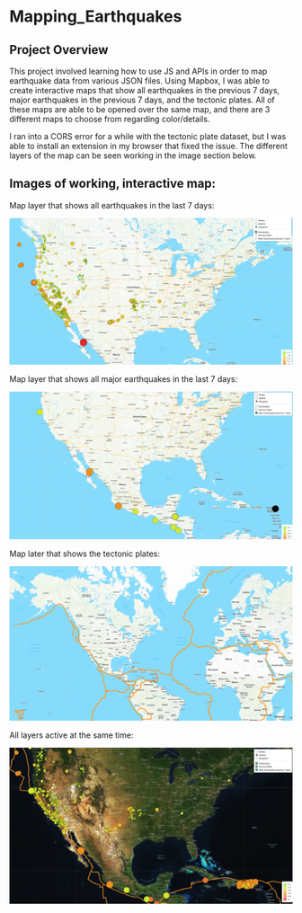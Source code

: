 # Mapping_Earthquakes

## Project Overview
This project involved learning how to use JS and APIs in order to map earthquake data from various JSON files.  Using Mapbox, I was able to create interactive maps that show all earthquakes in the previous 7 days, major earthquakes in the previous 7 days, and the tectonic plates.  All of these maps are able to be opened over the same map, and there are 3 different maps to choose from regarding color/details.  

I ran into a CORS error for a while with the tectonic plate dataset, but I was able to install an extension in my browser that fixed the issue.  The different layers of the map can be seen working in the image section below.

## Images of working, interactive map:

Map layer that shows all earthquakes in the last 7 days:

![all_earthquakes](Earthquake_Challenge/images/all_earthquakes.png)


Map layer that shows all major earthquakes in the last 7 days: 

![major_earthquakes](Earthquake_Challenge/images/major_earthquakes.png)


Map later that shows the tectonic plates:

![tectonic_plates](Earthquake_Challenge/images/tectonic_plates.png)


All layers active at the same time: 

![all_layers](Earthquake_Challenge/images/all_layers.png)
